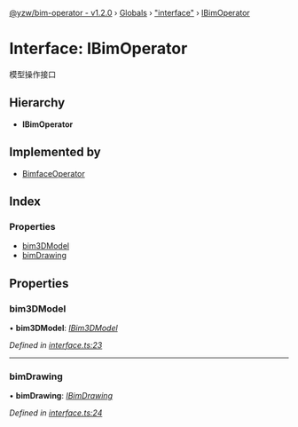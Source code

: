 [@yzw/bim-operator - v1.2.0](../README.md) › [Globals](../globals.md) › ["interface"](../modules/_interface_.md) › [IBimOperator](_interface_.ibimoperator.md)

# Interface: IBimOperator

模型操作接口

## Hierarchy

* **IBimOperator**

## Implemented by

* [BimfaceOperator](../classes/_providers_bimface_operator_.bimfaceoperator.md)

## Index

### Properties

* [bim3DModel](_interface_.ibimoperator.md#bim3dmodel)
* [bimDrawing](_interface_.ibimoperator.md#bimdrawing)

## Properties

###  bim3DModel

• **bim3DModel**: *[IBim3DModel](_interface_.ibim3dmodel.md)*

*Defined in [interface.ts:23](https://github.com/youkaisteve/bim-operator/blob/6108016/src/interface.ts#L23)*

___

###  bimDrawing

• **bimDrawing**: *[IBimDrawing](_interface_.ibimdrawing.md)*

*Defined in [interface.ts:24](https://github.com/youkaisteve/bim-operator/blob/6108016/src/interface.ts#L24)*
